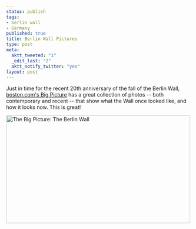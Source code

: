 ```yaml
--- 
status: publish
tags: 
- berlin wall
- Germany
published: true
title: Berlin Wall Pictures
type: post
meta: 
  aktt_tweeted: "1"
  _edit_last: "2"
  aktt_notify_twitter: "yes"
layout: post
---
```

Just in time for the recent 20th anniversary of the fall of the Berlin Wall, <a href="http://www.boston.com/bigpicture/2009/11/the_berlin_wall_20_years_gone.html">boston.com's Big Picture</a> has a great collection of photos -- both contemporary and recent -- that show what the Wall once looked like, and how it looks now. This is great!

<a href="http://www.boston.com/bigpicture/2009/11/the_berlin_wall_20_years_gone.html"><img src="http://fredericiana.com/wp-content/uploads/2009/11/bigpicture-berlinwall.jpg" alt="The Big Picture: The Berlin Wall" title="The Big Picture: The Berlin Wall" width="500" height="293" class="alignnone size-full wp-image-2482" /></a>
